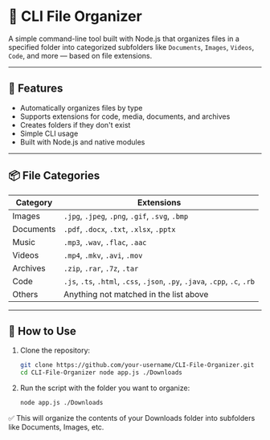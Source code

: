 # 📁 CLI File Organizer

A simple command-line tool built with Node.js that organizes files in a specified folder into categorized subfolders like `Documents`, `Images`, `Videos`, `Code`, and more — based on file extensions.

---

## 🔧 Features

- Automatically organizes files by type
- Supports extensions for code, media, documents, and archives
- Creates folders if they don't exist
- Simple CLI usage
- Built with Node.js and native modules

---

## 📦 File Categories

| Category   | Extensions |
|------------|------------|
| Images     | `.jpg`, `.jpeg`, `.png`, `.gif`, `.svg`, `.bmp` |
| Documents  | `.pdf`, `.docx`, `.txt`, `.xlsx`, `.pptx` |
| Music      | `.mp3`, `.wav`, `.flac`, `.aac` |
| Videos     | `.mp4`, `.mkv`, `.avi`, `.mov` |
| Archives   | `.zip`, `.rar`, `.7z`, `.tar` |
| Code       | `.js`, `.ts`, `.html`, `.css`, `.json`, `.py`, `.java`, `.cpp`, `.c`, `.rb` |
| Others     | Anything not matched in the list above |

---

## 🚀 How to Use

1. Clone the repository:
   ```bash
   git clone https://github.com/your-username/CLI-File-Organizer.git
   cd CLI-File-Organizer node app.js ./Downloads

2. Run the script with the folder you want to organize:
   ```bash
   node app.js ./Downloads
✅ This will organize the contents of your Downloads folder into subfolders like Documents, Images, etc.

  

